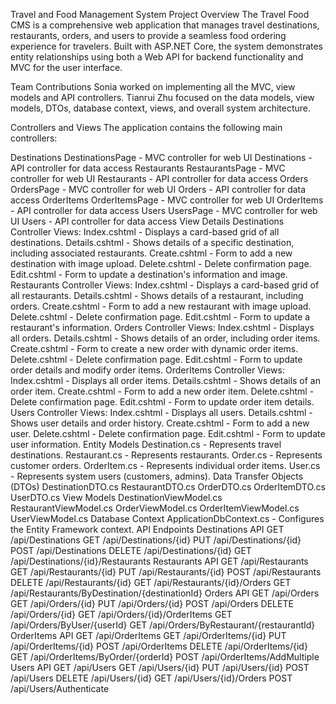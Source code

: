 Travel and Food Management System
Project Overview
The Travel Food CMS is a comprehensive web application that manages travel destinations, restaurants, orders, and users to provide a seamless food ordering experience for travelers. Built with ASP.NET Core, the system demonstrates entity relationships using both a Web API for backend functionality and MVC for the user interface.

Team Contributions
Sonia worked on implementing all the MVC, view models and API controllers. Tianrui Zhu focused on the data models, view models, DTOs, database context, views, and overall system architecture.

Controllers and Views
The application contains the following main controllers:

Destinations
DestinationsPage - MVC controller for web UI
Destinations - API controller for data access
Restaurants
RestaurantsPage - MVC controller for web UI
Restaurants - API controller for data access
Orders
OrdersPage - MVC controller for web UI
Orders - API controller for data access
OrderItems
OrderItemsPage - MVC controller for web UI
OrderItems - API controller for data access
Users
UsersPage - MVC controller for web UI
Users - API controller for data access
View Details
Destinations Controller
Views:
Index.cshtml - Displays a card-based grid of all destinations.
Details.cshtml - Shows details of a specific destination, including associated restaurants.
Create.cshtml - Form to add a new destination with image upload.
Delete.cshtml - Delete confirmation page.
Edit.cshtml - Form to update a destination's information and image.
Restaurants Controller
Views:
Index.cshtml - Displays a card-based grid of all restaurants.
Details.cshtml - Shows details of a restaurant, including orders.
Create.cshtml - Form to add a new restaurant with image upload.
Delete.cshtml - Delete confirmation page.
Edit.cshtml - Form to update a restaurant's information.
Orders Controller
Views:
Index.cshtml - Displays all orders.
Details.cshtml - Shows details of an order, including order items.
Create.cshtml - Form to create a new order with dynamic order items.
Delete.cshtml - Delete confirmation page.
Edit.cshtml - Form to update order details and modify order items.
OrderItems Controller
Views:
Index.cshtml - Displays all order items.
Details.cshtml - Shows details of an order item.
Create.cshtml - Form to add a new order item.
Delete.cshtml - Delete confirmation page.
Edit.cshtml - Form to update order item details.
Users Controller
Views:
Index.cshtml - Displays all users.
Details.cshtml - Shows user details and order history.
Create.cshtml - Form to add a new user.
Delete.cshtml - Delete confirmation page.
Edit.cshtml - Form to update user information.
Entity Models
Destination.cs - Represents travel destinations.
Restaurant.cs - Represents restaurants.
Order.cs - Represents customer orders.
OrderItem.cs - Represents individual order items.
User.cs - Represents system users (customers, admins).
Data Transfer Objects (DTOs)
DestinationDTO.cs
RestaurantDTO.cs
OrderDTO.cs
OrderItemDTO.cs
UserDTO.cs
View Models
DestinationViewModel.cs
RestaurantViewModel.cs
OrderViewModel.cs
OrderItemViewModel.cs
UserViewModel.cs
Database Context
ApplicationDbContext.cs - Configures the Entity Framework context.
API Endpoints
Destinations API
GET /api/Destinations
GET /api/Destinations/{id}
PUT /api/Destinations/{id}
POST /api/Destinations
DELETE /api/Destinations/{id}
GET /api/Destinations/{id}/Restaurants
Restaurants API
GET /api/Restaurants
GET /api/Restaurants/{id}
PUT /api/Restaurants/{id}
POST /api/Restaurants
DELETE /api/Restaurants/{id}
GET /api/Restaurants/{id}/Orders
GET /api/Restaurants/ByDestination/{destinationId}
Orders API
GET /api/Orders
GET /api/Orders/{id}
PUT /api/Orders/{id}
POST /api/Orders
DELETE /api/Orders/{id}
GET /api/Orders/{id}/OrderItems
GET /api/Orders/ByUser/{userId}
GET /api/Orders/ByRestaurant/{restaurantId}
OrderItems API
GET /api/OrderItems
GET /api/OrderItems/{id}
PUT /api/OrderItems/{id}
POST /api/OrderItems
DELETE /api/OrderItems/{id}
GET /api/OrderItems/ByOrder/{orderId}
POST /api/OrderItems/AddMultiple
Users API
GET /api/Users
GET /api/Users/{id}
PUT /api/Users/{id}
POST /api/Users
DELETE /api/Users/{id}
GET /api/Users/{id}/Orders
POST /api/Users/Authenticate
